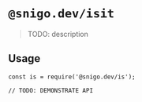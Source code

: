 # `@snigo.dev/isit`

> TODO: description

## Usage

```
const is = require('@snigo.dev/is');

// TODO: DEMONSTRATE API
```
